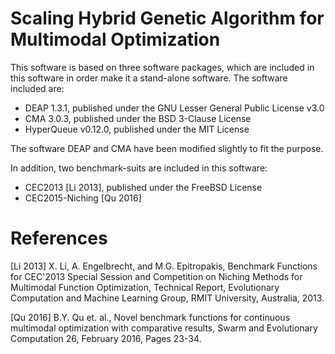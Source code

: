 # Scaling Hybrid Genetic Algorithm for Multimodal Optimization

This software is based on three software packages, which are included in this software in order make it a stand-alone software. The software included are:
 * DEAP 1.3.1, published under the GNU Lesser General Public License v3.0
 * CMA 3.0.3, published under the BSD 3-Clause License
 * HyperQueue v0.12.0, published under the MIT License

The software DEAP and CMA have been modified slightly to fit the purpose. 

In addition, two benchmark-suits are included in this software:
 * CEC2013 [Li 2013], published under the FreeBSD License
 * CEC2015-Niching [Qu 2016]

# References
[Li 2013] X. Li, A. Engelbrecht, and M.G. Epitropakis, Benchmark Functions for CEC'2013 Special Session and Competition on Niching Methods for Multimodal Function Optimization, Technical Report, Evolutionary Computation and Machine Learning Group, RMIT University, Australia, 2013.

[Qu 2016] B.Y. Qu et. al., Novel benchmark functions for continuous multimodal optimization with comparative results, Swarm and Evolutionary Computation 26, February 2016, Pages 23-34.
